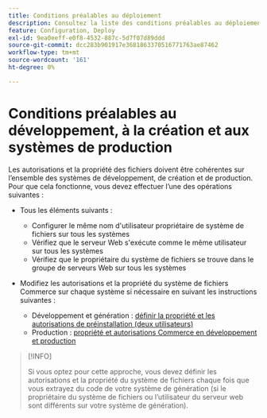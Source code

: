 ```yaml
---
title: Conditions préalables au déploiement
description: Consultez la liste des conditions préalables au déploiement de Commerce dans un système de développement, de version ou de production.
feature: Configuration, Deploy
exl-id: 9ea0eeff-e0f8-4532-887c-5d7f07d89ddd
source-git-commit: dcc283b901917e3681863370516771763ae87462
workflow-type: tm+mt
source-wordcount: '161'
ht-degree: 0%

---
```


# Conditions préalables au développement, à la création et aux systèmes de production

Les autorisations et la propriété des fichiers doivent être cohérentes sur l’ensemble des systèmes de développement, de création et de production. Pour que cela fonctionne, vous devez effectuer l’une des opérations suivantes :

- Tous les éléments suivants :

   - Configurer le même nom d&#39;utilisateur propriétaire de système de fichiers sur tous les systèmes
   - Vérifiez que le serveur Web s&#39;exécute comme le même utilisateur sur tous les systèmes
   - Vérifiez que le propriétaire du système de fichiers se trouve dans le groupe de serveurs Web sur tous les systèmes

- Modifiez les autorisations et la propriété du système de fichiers Commerce sur chaque système si nécessaire en suivant les instructions suivantes :

   - Développement et génération : [définir la propriété et les autorisations de préinstallation (deux utilisateurs)](file-system-permissions.md#set-up-two-owners-for-default-or-developer-mode)
   - Production : [propriété et autorisations Commerce en développement et production](file-system-permissions.md)

>[!INFO]
>
>Si vous optez pour cette approche, vous devez définir les autorisations et la propriété du système de fichiers chaque fois que vous extrayez du code de votre système de génération (si le propriétaire du système de fichiers ou l’utilisateur du serveur web sont différents sur votre système de génération).
